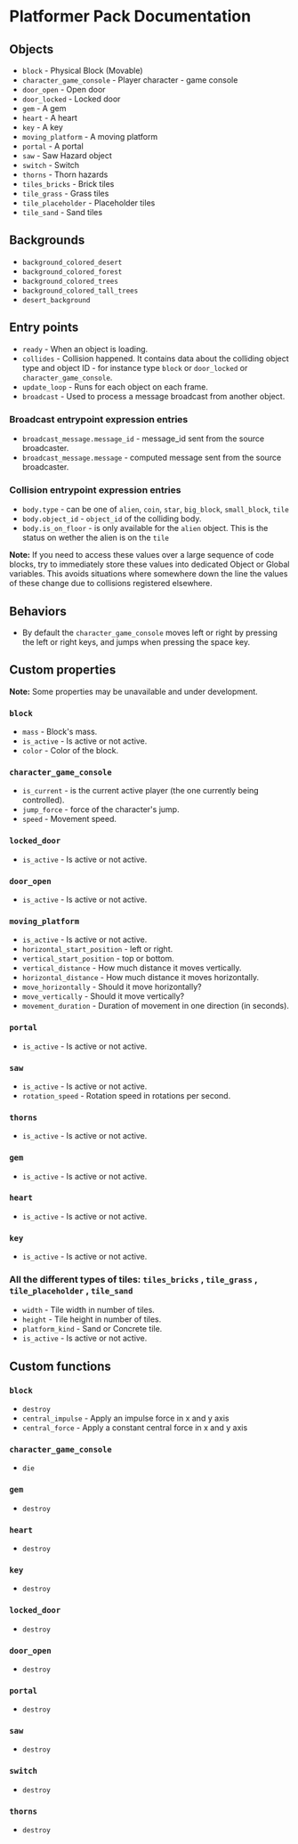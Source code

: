 # Platformer Pack Documentation

## Objects

* `block` - Physical Block (Movable)
* `character_game_console` - Player character - game console
* `door_open` - Open door
* `door_locked` - Locked door
* `gem` - A gem
* `heart` - A heart
* `key` - A key
* `moving_platform` - A moving platform
* `portal` - A portal
* `saw` - Saw Hazard object
* `switch` - Switch
* `thorns` - Thorn hazards
* `tiles_bricks` - Brick tiles
* `tile_grass` - Grass tiles
* `tile_placeholder` - Placeholder tiles
* `tile_sand` - Sand tiles

## Backgrounds

* `background_colored_desert`
* `background_colored_forest`
* `background_colored_trees`
* `background_colored_tall_trees`
* `desert_background`

## Entry points

* `ready` - When an object is loading.
* `collides` - Collision happened. It contains data about the colliding object type and object ID - for instance type `block` or `door_locked` or `character_game_console`.
* `update_loop` - Runs for each object on each frame.
* `broadcast` - Used to process a message broadcast from another object.

### Broadcast entrypoint expression entries

* `broadcast_message.message_id` - message_id sent from the source broadcaster.
* `broadcast_message.message` - computed message sent from the source broadcaster.

### Collision entrypoint expression entries

* `body.type` - can be one of `alien`, `coin`, `star`, `big_block`, `small_block`, `tile`
* `body.object_id` - `object_id` of the colliding body.
* `body.is_on_floor` - is only available for the `alien` object. This is the status on wether the alien is on the `tile`

**Note:** If you need to access these values over a large sequence of code blocks, try to immediately store these values into dedicated Object or Global variables. This avoids situations where somewhere down the line the values of these change due to collisions registered elsewhere.

## Behaviors

* By default the `character_game_console` moves left or right by pressing the left or right keys, and jumps when pressing the space key.

## Custom properties

**Note:** Some properties may be unavailable and under development.

### `block`

* `mass` - Block's mass.
* `is_active` - Is active or not active.
* `color` - Color of the block.

### `character_game_console`

* `is_current` - is the current active player (the one currently being controlled).
* `jump_force` - force of the character's jump.
* `speed` - Movement speed.

### `locked_door`

* `is_active` - Is active or not active.

### `door_open`

* `is_active` - Is active or not active.

### `moving_platform`

* `is_active` - Is active or not active.
* `horizontal_start_position` - left or right.
* `vertical_start_position` - top or bottom.
* `vertical_distance` - How much distance it moves vertically.
* `horizontal_distance` - How much distance it moves horizontally.
* `move_horizontally` - Should it move horizontally?
* `move_vertically` - Should it move vertically?
* `movement_duration` - Duration of movement in one direction (in seconds).

### `portal`

* `is_active` - Is active or not active.

### `saw`

* `is_active` - Is active or not active.
* `rotation_speed` - Rotation speed in rotations per second.

### `thorns`

* `is_active` - Is active or not active.

### `gem`

* `is_active` - Is active or not active.

### `heart`

* `is_active` - Is active or not active.

### `key`

* `is_active` - Is active or not active.

### All the different types of tiles: `tiles_bricks` , `tile_grass` , `tile_placeholder` , `tile_sand`

* `width` - Tile width in number of tiles.
* `height` - Tile height in number of tiles.
* `platform_kind` - Sand or Concrete tile.
* `is_active` - Is active or not active.

## Custom functions

### `block`

* `destroy`
* `central_impulse` - Apply an impulse force in x and y axis
* `central_force` - Apply a constant central force in x and y axis

### `character_game_console`

* `die`

### `gem`

* `destroy`

### `heart`

* `destroy`

### `key`

* `destroy`

### `locked_door`

* `destroy`

### `door_open`

* `destroy`

### `portal`

* `destroy`

### `saw`

* `destroy`

### `switch`

* `destroy`

### `thorns`

* `destroy`